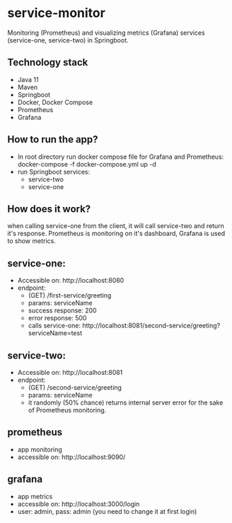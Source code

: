 # service-monitor
Monitoring (Prometheus) and visualizing metrics (Grafana) services (service-one, service-two) in Springboot.

## Technology stack
- Java 11
- Maven
- Springboot
- Docker, Docker Compose
- Prometheus
- Grafana

## How to run the app?
- In root directory run docker compose file for Grafana and Prometheus: docker-compose -f docker-compose.yml up -d
- run Springboot services:
  - service-two
  - service-one

## How does it work?
when calling service-one from the client, it will call service-two and return it's response.
Prometheus is monitoring on it's dashboard, Grafana is used to show metrics.

## service-one:
- Accessible on: http://localhost:8080
- endpoint: 
  - (GET) /first-service/greeting
  - params: serviceName
  - success response: 200
  - error response: 500
  - calls service-one: http://localhost:8081/second-service/greeting?serviceName=test

## service-two:
- Accessible on: http://localhost:8081
- endpoint:
  - (GET) /second-service/greeting
  - params: serviceName
  - it randomly (50% chance) returns internal server error for the sake of Prometheus monitoring.

## prometheus
- app monitoring
- accessible on: http://localhost:9090/

## grafana
- app metrics
- accessible on: http://localhost:3000/login
- user: admin, pass: admin (you need to change it at first login)
